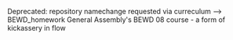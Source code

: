 Deprecated: repository namechange requested via curreculum --> BEWD_homework 
General Assembly's BEWD 08 course - a form of kickassery in flow

